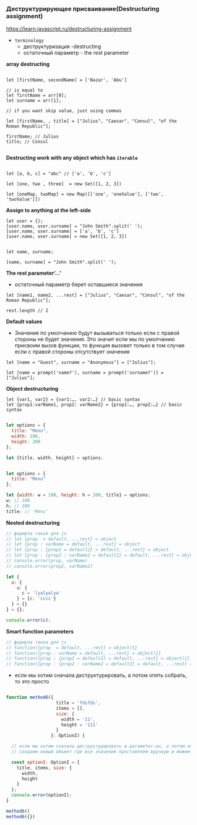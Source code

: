 ### Деструктурирующее присваивание(Destructuring assignment)

https://learn.javascript.ru/destructuring-assignment

- `terminology`
    - деструктуризация -destructing
    - остаточный параметр - the rest parameter

**array destructing**

```

let [firstName, secondName] = ['Nazar', 'Abu']

// is equal to 
let firstName = arr[0];
let surname = arr[1];

// if you want skip value, just using commas

let [firstName, , title] = ["Julius", "Caesar", "Consul", "of the Roman Republic"];

firstName; // Julius
title; // Consul


```

**Destructing work with any object which has `iterable`**

```

let [a, b, c] = "abc" // ['a', 'b', 'c']

let [one, two , three]  = new Set([1, 2, 3])

let [oneMap, twoMap] = new Map([['one', 'oneValue'], ['two', 'twoValue']])

```

**Assign to anything at the left-side**

```
let user = {};
[user.name, user.surname] = "John Smith".split(' ');
[user.name, user.surname] = ['a', 'b', 'c']
[user.name, user.surname] = new Set([1, 2, 3])


let name, surname;

[name, surname] = "John Smith".split(' ');

```

**The rest parameter‘…’**

- остаточный параметр берет оставшиеся значения

```
let [name1, name2, ...rest] = ["Julius", "Caesar", "Consul", "of the Roman Republic"];

rest.length // 2
```

**Default values**

- Значения по умолчанию будут вызываться только если с правой стороны не будет значения. Это значит если мы по умолчанию
  присвоим вызов функции, то функция вызовет только в том случае если с правой стороны отсутствует значения

```
let [name = "Guest", surname = "Anonymous"] = ["Julius"];

let [name = prompt('name?'), surname = prompt('surname?')] = ["Julius"];
```

**Object destructuring**

```
let {var1, var2} = {var1:…, var2:…} // basic syntax
let {prop1:varName1, prop2: varName2} = {prop1:…, prop2:…} // basic syntax
```

```js run

let options = {
  title: "Menu",
  width: 100,
  height: 200
};

let {title, width, height} = options;
```

```js

let options = {
  title: "Menu"
};

let {width: w = 100, height: h = 200, title} = options;
w; // 100
h; // 200
title; // 'Menu'
```

**Nested destructuring**

```js 
// формула такая для js
// let {prop  = default, ...rest} = object
// let {prop : varName = default, ...rest} = object
// let {prop : {prop2 = default2} = default, ...rest} = object
// let {prop : {prop2 : varName2 = default2} = default, ...rest} = object
// console.error(prop, varName)
// console.error(prop2, varName2)

let {
  a: {
    a: {
      c = 'lyalyalya'
    } = {c: 'cccc'}
  } = {}
} = {};

console.error(c);


```

**Smart function parameters**

```js
// формула такая для js 
// function({prop  = default, ...rest} = object){}
// function({prop : varName = default, ...rest} = object){}
// function({prop : {prop2 = default2} = default, ...rest} = object){}
// function({prop : {prop2 : varName2 = default2} = default, ...rest} = object){}

```

- если мы хотим сначала деструктурировать, а потом опять собрать, то это просто

```js

function method6({
                   title = 'fdsfds',
                   items = [],
                   size: {
                     width = '11',
                     height = '111'
                   }
                 }: OptionI) {

  // если мы хотим сначала деструктурировать в parameter-ах, а потом опять собрать, то это просто
  // создаем новый объект где все значения проставляем вручную и можем дальше передавать

  const optionI: OptionI = {
    title, items, size: {
      width,
      height
    }
  };
  console.error(optionI);
}

method6()
method6({})

```
